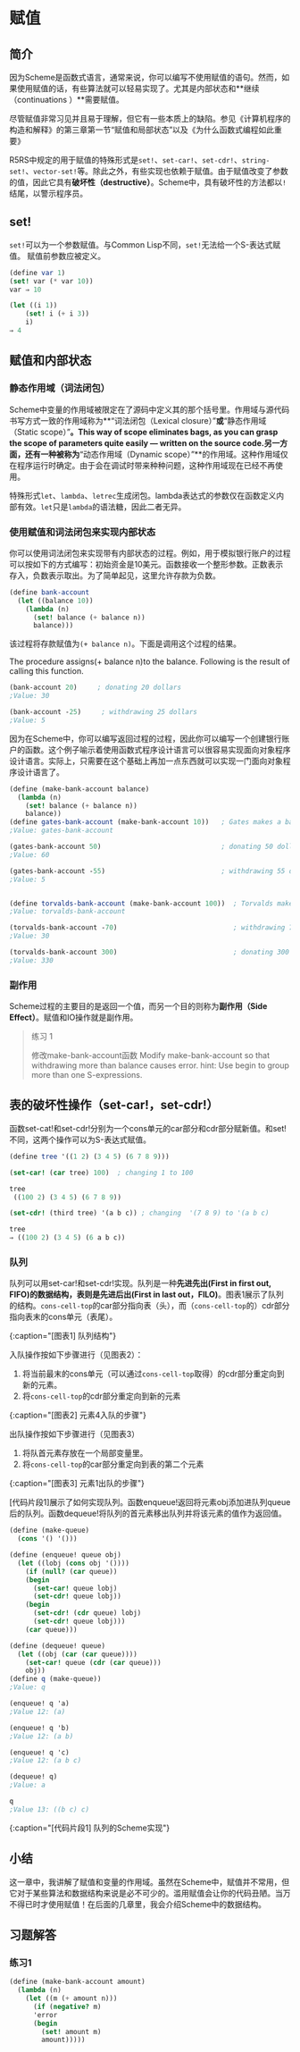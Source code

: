 # 赋值

## 简介

因为Scheme是函数式语言，通常来说，你可以编写不使用赋值的语句。然而，如果使用赋值的话，有些算法就可以轻易实现了。尤其是内部状态和**继续（continuations ）**需要赋值。

尽管赋值非常习见并且易于理解，但它有一些本质上的缺陷。参见《计算机程序的构造和解释》的第三章第一节“赋值和局部状态”以及《为什么函数式编程如此重要》

R5RS中规定的用于赋值的特殊形式是`set!`、`set-car!`、`set-cdr!`、`string-set!`、`vector-set!`等。除此之外，有些实现也依赖于赋值。由于赋值改变了参数的值，因此它具有**破坏性（destructive）**。Scheme中，具有破坏性的方法都以`!`结尾，以警示程序员。

## set!

`set!`可以为一个参数赋值。与Common Lisp不同，`set!`无法给一个S-表达式赋值。
赋值前参数应被定义。

```scheme
(define var 1)
(set! var (* var 10))
var ⇒ 10

(let ((i 1))
    (set! i (+ i 3))
    i)
⇒ 4
```

## 赋值和内部状态

### 静态作用域（词法闭包）

Scheme中变量的作用域被限定在了源码中定义其的那个括号里。作用域与源代码书写方式一致的作用域称为**“词法闭包（Lexical closure）”**或**“静态作用域（Static scope）”**。This way of scope eliminates bags, as you can grasp the scope of parameters quite easily — written on the source code.另一方面，还有一种被称为**“动态作用域（Dynamic scope）”**的作用域。这种作用域仅在程序运行时确定。由于会在调试时带来种种问题，这种作用域现在已经不再使用。

特殊形式`let`、`lambda`、`letrec`生成闭包。lambda表达式的参数仅在函数定义内部有效。`let`只是`lambda`的语法糖，因此二者无异。

### 使用赋值和词法闭包来实现内部状态

你可以使用词法闭包来实现带有内部状态的过程。例如，用于模拟银行账户的过程可以按如下的方式编写：初始资金是10美元。函数接收一个整形参数。正数表示存入，负数表示取出。为了简单起见，这里允许存款为负数。

```scheme
(define bank-account
  (let ((balance 10))
    (lambda (n)
      (set! balance (+ balance n))
      balance)))
```

该过程将存款赋值为`(+ balance n)`。下面是调用这个过程的结果。

The procedure assigns(+ balance n)to the balance. Following is the result of calling this function.

```scheme
(bank-account 20)     ; donating 20 dollars 
;Value: 30

(bank-account -25)     ; withdrawing 25 dollars
;Value: 5
```

因为在Scheme中，你可以编写返回过程的过程，因此你可以编写一个创建银行账户的函数。这个例子喻示着使用函数式程序设计语言可以很容易实现面向对象程序设计语言。实际上，只需要在这个基础上再加一点东西就可以实现一门面向对象程序设计语言了。

```scheme
(define (make-bank-account balance)
  (lambda (n)
    (set! balance (+ balance n))
    balance))
(define gates-bank-account (make-bank-account 10))   ; Gates makes a bank account by donating  10 dollars
;Value: gates-bank-account

(gates-bank-account 50)                              ; donating 50 dollars
;Value: 60

(gates-bank-account -55)                             ; withdrawing 55 dollars
;Value: 5


(define torvalds-bank-account (make-bank-account 100))  ; Torvalds makes a bank account by donating 100 dollars
;Value: torvalds-bank-account

(torvalds-bank-account -70)                             ; withdrawing 70 dollars
;Value: 30

(torvalds-bank-account 300)                             ; donating 300 dollars
;Value: 330
```

### 副作用

Scheme过程的主要目的是返回一个值，而另一个目的则称为**副作用（Side Effect）**。赋值和IO操作就是副作用。


> 练习 1
> 
> 修改make-bank-account函数
> Modify make-bank-account so that withdrawing more than balance causes error. hint: Use begin to group more than one S-expressions.

## 表的破坏性操作（set-car!，set-cdr!）

函数set-cat!和set-cdr!分别为一个cons单元的car部分和cdr部分赋新值。和set!不同，这两个操作可以为S-表达式赋值。

```scheme
(define tree '((1 2) (3 4 5) (6 7 8 9)))

(set-car! (car tree) 100)  ; changing 1 to 100 

tree
 ((100 2) (3 4 5) (6 7 8 9))

(set-cdr! (third tree) '(a b c)) ; changing  '(7 8 9) to '(a b c) 

tree
⇒ ((100 2) (3 4 5) (6 a b c))
```

### 队列

队列可以用set-car!和set-cdr!实现。队列是一种**先进先出(First in first out, FIFO)**的数据结构，表则是**先进后出(First in last out，FILO)**。图表1展示了队列的结构。`cons-cell-top`的car部分指向表（头），而（`cons-cell-top`的）cdr部分指向表末的cons单元（表尾）。

{:caption="[图表1] 队列结构"}

入队操作按如下步骤进行（见图表2）：
1. 将当前最末的cons单元（可以通过`cons-cell-top`取得）的cdr部分重定向到新的元素。
2. 将`cons-cell-top`的cdr部分重定向到新的元素

{:caption="[图表2] 元素4入队的步骤"}

出队操作按如下步骤进行（见图表3）
1. 将队首元素存放在一个局部变量里。
2. 将`cons-cell-top`的car部分重定向到表的第二个元素

{:caption="[图表3] 元素1出队的步骤"}

[代码片段1]展示了如何实现队列。函数enqueue!返回将元素obj添加进队列queue后的队列。函数dequeue!将队列的首元素移出队列并将该元素的值作为返回值。

```scheme
(define (make-queue)
  (cons '() '()))

(define (enqueue! queue obj)
  (let ((lobj (cons obj '())))
    (if (null? (car queue))
	(begin
	  (set-car! queue lobj)
	  (set-cdr! queue lobj))
	(begin
	  (set-cdr! (cdr queue) lobj)
	  (set-cdr! queue lobj)))
    (car queue)))

(define (dequeue! queue)
  (let ((obj (car (car queue))))
    (set-car! queue (cdr (car queue)))
    obj))
(define q (make-queue))
;Value: q

(enqueue! q 'a)
;Value 12: (a)

(enqueue! q 'b)
;Value 12: (a b)

(enqueue! q 'c)
;Value 12: (a b c)

(dequeue! q)
;Value: a

q
;Value 13: ((b c) c)
```
{:caption="[代码片段1] 队列的Scheme实现"}

## 小结

这一章中，我讲解了赋值和变量的作用域。虽然在Scheme中，赋值并不常用，但它对于某些算法和数据结构来说是必不可少的。滥用赋值会让你的代码丑陋。当万不得已时才使用赋值！在后面的几章里，我会介绍Scheme中的数据结构。

## 习题解答

### 练习1

```scheme
(define (make-bank-account amount)
  (lambda (n)
    (let ((m (+ amount n)))
      (if (negative? m)
	  'error
	  (begin
	    (set! amount m)
	    amount)))))
```